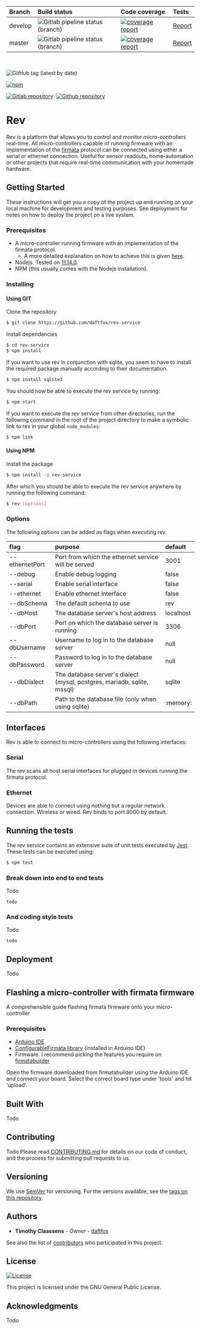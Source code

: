 | Branch  | Build status                                                                                                               | Code coverage                                                                                                                                                                         | Tests                                                                           |
| :------ | :------------------------------------------------------------------------------------------------------------------------- | :------------------------------------------------------------------------------------------------------------------------------------------------------------------------------------ | :------------------------------------------------------------------------------ |
| develop | ![Gitlab pipeline status (branch)](https://img.shields.io/gitlab/pipeline/daftfox/rev-service/develop?style=for-the-badge) | [![coverage report](https://gitlab.com/daftfox/rev-service/badges/develop/coverage.svg?style=flat-square)](https://daftfox.gitlab.io/rev-service/reports/develop/coverage/index.html) | [Report](https://daftfox.gitlab.io/rev-service/reports/develop/test/index.html) |
| master  | ![Gitlab pipeline status (branch)](https://img.shields.io/gitlab/pipeline/daftfox/rev-service/master?style=for-the-badge)  | [![coverage report](https://gitlab.com/daftfox/rev-service/badges/master/coverage.svg?style=flat-square)](https://daftfox.gitlab.io/rev-service/reports/master/coverage/index.html)   | [Report](https://daftfox.gitlab.io/rev-service/reports/master/test/index.html)  |

</br>

![GitHub tag (latest by date)](https://img.shields.io/github/v/tag/daftfox/rev-service?style=for-the-badge)

[![npm](https://img.shields.io/npm/v/rev-service?color=success&style=for-the-badge)](https://www.npmjs.com/package/rev-service)

[![Gitlab repository](https://img.shields.io/badge/gitlab-blue?logo=gitlab&style=for-the-badge)](https://gitlab.com/daftfox/rev-service)&nbsp;
[![Github repository](https://img.shields.io/badge/github-blue?logo=github&style=for-the-badge)](https://github.com/daftfox/rev-service)&nbsp;

# Rev

Rev is a platform that allows you to control and monitor micro-controllers real-time. All micro-controllers
capable of running firmware with an implementation of the [firmata](https://github.com/firmata/protocol) protocol
can be connected using either a serial or ethernet connection. Useful for sensor readouts, home-automation
or other projects that require real-time communication with your homemade hardware.

## Getting Started

These instructions will get you a copy of the project up and running on your local machine for development and testing purposes. See deployment for notes on how to deploy the project on a live system.

### Prerequisites

-   A micro-controller running firmware with an implementation of the firmata protocol.
    -   A more detailed explanation on how to achieve this is given [here](#flashing-a-micro-controller-with-firmata-firmware).
-   Nodejs. Tested on [11.14.0](https://nodejs.org/dist/v11.14.0/).
-   NPM (this usually comes with the Nodejs installation).

### Installing

#### Using GIT

Clone the repository

```sh
$ git clone https://github.com/daftfox/rev-service
```

Install dependencies

```sh
$ cd rev-service
$ npm install
```

If you want to use rev in conjunction with sqlite, you seem to have to install the
required package manually according to their documentation.

```sh
$ npm install sqlite3
```

You should now be able to execute the rev service by running:

```sh
$ npm start
```

If you want to execute the rev service from other directories, run the following command in the root
of the project directory to make a symbolic link to rev in your global `node_modules`:

```sh
$ npm link
```

#### Using NPM

Install the package

```sh
$ npm install -g rev-service
```

After which you should be able to execute the rev service anywhere by running the following command:

```sh
$ rev [options]
```

### Options

The following options can be added as flags when executing rev.

| flag           | purpose                                                                 | default   |
| :------------- | :---------------------------------------------------------------------- | :-------- |
| --ethernetPort | Port from which the ethernet service will be served                     | 3001      |
| --debug        | Enable debug logging                                                    | false     |
| --serial       | Enable serial interface                                                 | false     |
| --ethernet     | Enable ethernet interface                                               | false     |
| --dbSchema     | The default schema to use                                               | rev       |
| --dbHost       | The database server's host address                                      | localhost |
| --dbPort       | Port on which the database server is running                            | 3306      |
| --dbUsername   | Username to log in to the database server                               | null      |
| --dbPassword   | Password to log in to the database server                               | null      |
| --dbDialect    | The database server's dialect (mysql, postgres, mariadb, sqlite, mssql) | sqlite    |
| --dbPath       | Path to the database file (only when using sqlite)                      | :memory:  |

## Interfaces

Rev is able to connect to micro-controllers using the following interfaces:

### Serial

The rev scans all host serial interfaces for plugged in devices running the firmata protocol.

### Ethernet

Devices are able to connect using nothing but a regular network connection. Wireless or wired. Rev binds to port 9000 by default.

## Running the tests

The rev service contains an extensive suite of unit tests executed by [Jest](https://jestjs.io/).
These tests can be executed using:

```sh
$ npm test
```

### Break down into end to end tests

Todo

```
todo
```

### And coding style tests

Todo

```
todo
```

## Deployment

Todo

## Flashing a micro-controller with firmata firmware

A comprehensible guide flashing firmata firmware onto your micro-controller

### Prerequisites

-   [Arduino IDE](https://www.arduino.cc/en/main/software)
-   [ConfigurableFirmata library](https://www.arduinolibraries.info/libraries/configurable-firmata) (installed in Arduino IDE)
-   Firmware. I recommend picking the features you require on [firmatabuilder](http://firmatabuilder.com/)

Open the firmware downloaded from firmatabuilder using the Arduino IDE and connect your board.
Select the correct board type under 'tools' and hit 'upload'.

## Built With

Todo

## Contributing

Todo
Please read [CONTRIBUTING.md]() for details on our code of conduct, and the process for submitting pull requests to us.

## Versioning

We use [SemVer](http://semver.org/) for versioning. For the versions available, see the [tags on this repository](https://github.com/daftfox/rev-service/tags).

## Authors

-   **Timothy Claassens** - _Owner_ - [daftfox](https://github.com/daftfox)

See also the list of [contributors](https://github.com/daftfox/rev-service/contributors) who participated in this project.

## License

[![License](https://img.shields.io/badge/license-GPL-blue?style=for-the-badge)](LICENSE)

This project is licensed under the GNU General Public License.

## Acknowledgments

Todo
